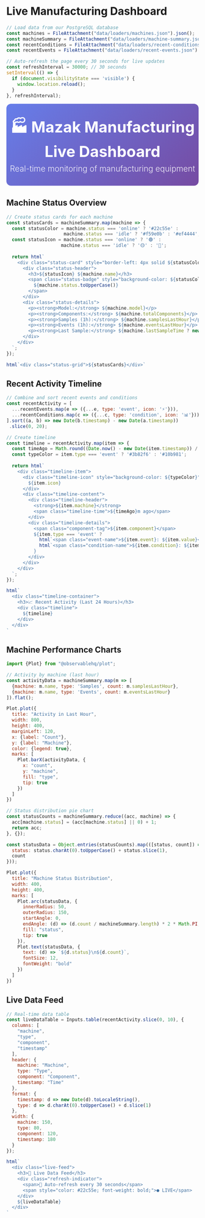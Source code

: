 # Live Manufacturing Dashboard

```js
// Load data from our PostgreSQL database
const machines = FileAttachment("data/loaders/machines.json").json();
const machineSummary = FileAttachment("data/loaders/machine-summary.json").json();
const recentConditions = FileAttachment("data/loaders/recent-conditions.json").json();
const recentEvents = FileAttachment("data/loaders/recent-events.json").json();
```

```js
// Auto-refresh the page every 30 seconds for live updates
const refreshInterval = 30000; // 30 seconds
setInterval(() => {
  if (document.visibilityState === 'visible') {
    window.location.reload();
  }
}, refreshInterval);
```

<div class="hero">
  <h1>🏭 Mazak Manufacturing Live Dashboard</h1>
  <h2>Real-time monitoring of manufacturing equipment</h2>
</div>

## Machine Status Overview

```js
// Create status cards for each machine
const statusCards = machineSummary.map(machine => {
  const statusColor = machine.status === 'online' ? '#22c55e' : 
                     machine.status === 'idle' ? '#f59e0b' : '#ef4444';
  const statusIcon = machine.status === 'online' ? '🟢' : 
                    machine.status === 'idle' ? '🟡' : '🔴';
  
  return html`
    <div class="status-card" style="border-left: 4px solid ${statusColor}">
      <div class="status-header">
        <h3>${statusIcon} ${machine.name}</h3>
        <span class="status-badge" style="background-color: ${statusColor}20; color: ${statusColor}">
          ${machine.status.toUpperCase()}
        </span>
      </div>
      <div class="status-details">
        <p><strong>Model:</strong> ${machine.model}</p>
        <p><strong>Components:</strong> ${machine.totalComponents}</p>
        <p><strong>Samples (1h):</strong> ${machine.samplesLastHour}</p>
        <p><strong>Events (1h):</strong> ${machine.eventsLastHour}</p>
        <p><strong>Last Sample:</strong> ${machine.lastSampleTime ? new Date(machine.lastSampleTime).toLocaleString() : 'Never'}</p>
      </div>
    </div>
  `;
});

html`<div class="status-grid">${statusCards}</div>`
```

## Recent Activity Timeline

```js
// Combine and sort recent events and conditions
const recentActivity = [
  ...recentEvents.map(e => ({...e, type: 'event', icon: '⚡'})),
  ...recentConditions.map(c => ({...c, type: 'condition', icon: '📊'}))
].sort((a, b) => new Date(b.timestamp) - new Date(a.timestamp))
 .slice(0, 20);

// Create timeline
const timeline = recentActivity.map(item => {
  const timeAgo = Math.round((Date.now() - new Date(item.timestamp)) / 1000 / 60); // minutes ago
  const typeColor = item.type === 'event' ? '#3b82f6' : '#10b981';
  
  return html`
    <div class="timeline-item">
      <div class="timeline-icon" style="background-color: ${typeColor}">
        ${item.icon}
      </div>
      <div class="timeline-content">
        <div class="timeline-header">
          <strong>${item.machine}</strong>
          <span class="timeline-time">${timeAgo}m ago</span>
        </div>
        <div class="timeline-details">
          <span class="component-tag">${item.component}</span>
          ${item.type === 'event' ? 
            html`<span class="event-name">${item.event}: ${item.value}</span>` :
            html`<span class="condition-name">${item.condition}: ${item.state}</span>`
          }
        </div>
      </div>
    </div>
  `;
});

html`
  <div class="timeline-container">
    <h3>📈 Recent Activity (Last 24 Hours)</h3>
    <div class="timeline">
      ${timeline}
    </div>
  </div>
`
```

## Machine Performance Charts

```js
import {Plot} from "@observablehq/plot";

// Activity by machine (last hour)
const activityData = machineSummary.map(m => [
  {machine: m.name, type: 'Samples', count: m.samplesLastHour},
  {machine: m.name, type: 'Events', count: m.eventsLastHour}
]).flat();

Plot.plot({
  title: "Activity in Last Hour",
  width: 800,
  height: 400,
  marginLeft: 120,
  x: {label: "Count"},
  y: {label: "Machine"},
  color: {legend: true},
  marks: [
    Plot.barX(activityData, {
      x: "count",
      y: "machine",
      fill: "type",
      tip: true
    })
  ]
})
```

```js
// Status distribution pie chart
const statusCounts = machineSummary.reduce((acc, machine) => {
  acc[machine.status] = (acc[machine.status] || 0) + 1;
  return acc;
}, {});

const statusData = Object.entries(statusCounts).map(([status, count]) => ({
  status: status.charAt(0).toUpperCase() + status.slice(1),
  count
}));

Plot.plot({
  title: "Machine Status Distribution",
  width: 400,
  height: 400,
  marks: [
    Plot.arc(statusData, {
      innerRadius: 50,
      outerRadius: 150,
      startAngle: 0,
      endAngle: (d) => (d.count / machineSummary.length) * 2 * Math.PI,
      fill: "status",
      tip: true
    }),
    Plot.text(statusData, {
      text: (d) => `${d.status}\n${d.count}`,
      fontSize: 12,
      fontWeight: "bold"
    })
  ]
})
```

## Live Data Feed

```js
// Real-time data table
const liveDataTable = Inputs.table(recentActivity.slice(0, 10), {
  columns: [
    "machine",
    "type", 
    "component",
    "timestamp"
  ],
  header: {
    machine: "Machine",
    type: "Type",
    component: "Component",
    timestamp: "Time"
  },
  format: {
    timestamp: d => new Date(d).toLocaleString(),
    type: d => d.charAt(0).toUpperCase() + d.slice(1)
  },
  width: {
    machine: 150,
    type: 80,
    component: 120,
    timestamp: 180
  }
});

html`
  <div class="live-feed">
    <h3>🔴 Live Data Feed</h3>
    <div class="refresh-indicator">
      <span>🔄 Auto-refresh every 30 seconds</span>
      <span style="color: #22c55e; font-weight: bold;">● LIVE</span>
    </div>
    ${liveDataTable}
  </div>
`
```

<style>
.hero {
  text-align: center;
  padding: 2rem 0;
  background: linear-gradient(135deg, #667eea 0%, #764ba2 100%);
  color: white;
  border-radius: 12px;
  margin-bottom: 2rem;
}

.hero h1 {
  margin: 0;
  font-size: 2.5rem;
}

.hero h2 {
  margin: 0.5rem 0 0 0;
  font-weight: 300;
  opacity: 0.9;
}

.status-grid {
  display: grid;
  grid-template-columns: repeat(auto-fit, minmax(300px, 1fr));
  gap: 1rem;
  margin-bottom: 2rem;
}

.status-card {
  background: white;
  border-radius: 8px;
  padding: 1.5rem;
  box-shadow: 0 2px 8px rgba(0,0,0,0.1);
  border-left: 4px solid #3b82f6;
}

.status-header {
  display: flex;
  justify-content: space-between;
  align-items: center;
  margin-bottom: 1rem;
}

.status-header h3 {
  margin: 0;
  font-size: 1.2rem;
}

.status-badge {
  padding: 0.25rem 0.75rem;
  border-radius: 20px;
  font-size: 0.8rem;
  font-weight: bold;
}

.status-details p {
  margin: 0.5rem 0;
  font-size: 0.9rem;
}

.timeline-container {
  background: white;
  border-radius: 8px;
  padding: 1.5rem;
  box-shadow: 0 2px 8px rgba(0,0,0,0.1);
  margin-bottom: 2rem;
}

.timeline {
  max-height: 400px;
  overflow-y: auto;
}

.timeline-item {
  display: flex;
  align-items: flex-start;
  padding: 1rem 0;
  border-bottom: 1px solid #e5e7eb;
}

.timeline-item:last-child {
  border-bottom: none;
}

.timeline-icon {
  width: 40px;
  height: 40px;
  border-radius: 50%;
  display: flex;
  align-items: center;
  justify-content: center;
  margin-right: 1rem;
  font-size: 1.2rem;
  color: white;
}

.timeline-content {
  flex: 1;
}

.timeline-header {
  display: flex;
  justify-content: space-between;
  align-items: center;
  margin-bottom: 0.5rem;
}

.timeline-time {
  color: #6b7280;
  font-size: 0.8rem;
}

.component-tag {
  background: #f3f4f6;
  padding: 0.25rem 0.5rem;
  border-radius: 4px;
  font-size: 0.8rem;
  margin-right: 0.5rem;
}

.event-name, .condition-name {
  font-size: 0.9rem;
  color: #374151;
}

.live-feed {
  background: white;
  border-radius: 8px;
  padding: 1.5rem;
  box-shadow: 0 2px 8px rgba(0,0,0,0.1);
}

.refresh-indicator {
  display: flex;
  justify-content: space-between;
  align-items: center;
  margin-bottom: 1rem;
  padding: 0.5rem;
  background: #f9fafb;
  border-radius: 4px;
  font-size: 0.9rem;
}
</style>
